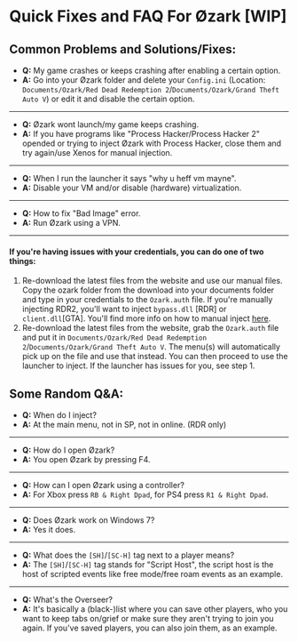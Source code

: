 # Quick Fixes and FAQ For Øzark [WIP]


## Common Problems and Solutions/Fixes:
- **Q:** My game crashes or keeps crashing after enabling a certain option.
- **A:** Go into your Øzark folder and delete your `Config.ini` (Location: `Documents/Ozark/Red Dead Redemption 2`/`Documents/Ozark/Grand Theft Auto V`) or edit it and disable the certain option.
___
- **Q:** Øzark wont launch/my game keeps crashing.
- **A:** If you have programs like "Process Hacker/Process Hacker 2" opended or trying to inject Øzark with Process Hacker, close them and try again/use Xenos for manual injection.
___
- **Q:** When I run the launcher it says "why u heff vm mayne".
- **A:** Disable your VM and/or disable (hardware) virtualization.
___
- **Q:** How to fix "Bad Image" error.
- **A:** Run Øzark using a VPN.
___
#### If you're having issues with your credentials, you can do one of two things:
1. Re-download the latest files from the website and use our manual files. Copy the ozark folder from the download into your documents folder and type in your credentials to the `Ozark.auth` file. If you're manually injecting RDR2, you'll want to inject `bypass.dll` [RDR] or `client.dll`[GTA]. You'll find more info on how to manual inject [here](https://github.com/GHXIIST/Ozark-Guides/blob/master/General%20Guides/How%20to%20manual%20inject%20%C3%98zark.md).
2. Re-download the latest files from the website, grab the `Ozark.auth` file and put it in `Documents/Ozark/Red Dead Redemption 2`/`Documents/Ozark/Grand Theft Auto V`. The menu(s) will automatically pick up on the file and use that instead. You can then proceed to use the launcher to inject. If the launcher has issues for you, see step 1.



## Some Random Q&A:
- **Q:** When do I inject?
- **A:** At the main menu, not in SP, not in online. (RDR only)
___
- **Q:** How do I open Øzark?
- **A:** You open Øzark by pressing F4.
___
- **Q:** How can I open Øzark using a controller?
- **A:** For Xbox press `RB & Right Dpad`, for PS4 press `R1 & Right Dpad`.
___
- **Q:** Does Øzark work on Windows 7?
- **A:** Yes it does.
___
- **Q:** What does the `[SH]`/`[SC-H]` tag next to a player means?
- **A:** The `[SH]`/`[SC-H]` tag stands for "Script Host", the script host is the host of scripted events like free mode/free roam events as an example.
___
- **Q:** What's the Overseer?
- **A:** It's basically a (black-)list where you can save other players, who you want to keep tabs on/grief or make sure they aren't trying to join you again. If you've saved players, you can also join them, as an example.